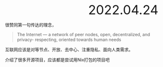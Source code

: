 <div style="text-align:right; font-size:3em;">2022.04.24</div>

很赞同第一句传达的理念，

> The Internet — a network of peer nodes, open, decentralized, and privacy-
> respecting, oriented towards human needs

互联网应该是对等节点、开放、去中心、注重隐私、面向人类需求。

介绍了很多开源项目，应该都是尝试用Nix打包的项目吧
